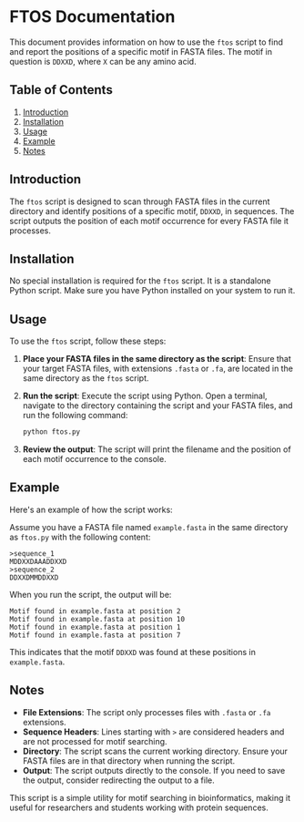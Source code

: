 # FTOS Documentation

This document provides information on how to use the `ftos` script to find and report the positions of a specific motif in FASTA files. The motif in question is `DDXXD`, where `X` can be any amino acid.

## Table of Contents

1. [Introduction](#introduction)
2. [Installation](#installation)
3. [Usage](#usage)
4. [Example](#example)
5. [Notes](#notes)

## Introduction

The `ftos` script is designed to scan through FASTA files in the current directory and identify positions of a specific motif, `DDXXD`, in sequences. The script outputs the position of each motif occurrence for every FASTA file it processes.

## Installation

No special installation is required for the `ftos` script. It is a standalone Python script. Make sure you have Python installed on your system to run it.

## Usage

To use the `ftos` script, follow these steps:

1. **Place your FASTA files in the same directory as the script**: Ensure that your target FASTA files, with extensions `.fasta` or `.fa`, are located in the same directory as the `ftos` script.

2. **Run the script**: Execute the script using Python. Open a terminal, navigate to the directory containing the script and your FASTA files, and run the following command:

   ```bash
   python ftos.py
   ```

3. **Review the output**: The script will print the filename and the position of each motif occurrence to the console.

## Example

Here's an example of how the script works:

Assume you have a FASTA file named `example.fasta` in the same directory as `ftos.py` with the following content:

```
>sequence_1
MDDXXDAAADDXXD
>sequence_2
DDXXDMMDDXXD
```

When you run the script, the output will be:

```
Motif found in example.fasta at position 2
Motif found in example.fasta at position 10
Motif found in example.fasta at position 1
Motif found in example.fasta at position 7
```

This indicates that the motif `DDXXD` was found at these positions in `example.fasta`.

## Notes

- **File Extensions**: The script only processes files with `.fasta` or `.fa` extensions.
- **Sequence Headers**: Lines starting with `>` are considered headers and are not processed for motif searching.
- **Directory**: The script scans the current working directory. Ensure your FASTA files are in that directory when running the script.
- **Output**: The script outputs directly to the console. If you need to save the output, consider redirecting the output to a file.

This script is a simple utility for motif searching in bioinformatics, making it useful for researchers and students working with protein sequences.